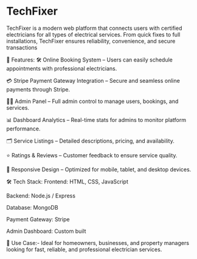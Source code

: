 # TechFixer
TechFixer is a modern web platform that connects users with certified electricians for all types of electrical services. From quick fixes to full installations, TechFixer ensures reliability, convenience, and secure transactions

🚀 Features:
🛠 Online Booking System – Users can easily schedule appointments with professional electricians.

💳 Stripe Payment Gateway Integration – Secure and seamless online payments through Stripe.

🧑‍💼 Admin Panel – Full admin control to manage users, bookings, and services.

📊 Dashboard Analytics – Real-time stats for admins to monitor platform performance.

🗂 Service Listings – Detailed descriptions, pricing, and availability.

⭐ Ratings & Reviews – Customer feedback to ensure service quality.

📱 Responsive Design – Optimized for mobile, tablet, and desktop devices.

🛠 Tech Stack:
Frontend: HTML, CSS, JavaScript 

Backend: Node.js / Express

Database: MongoDB 

Payment Gateway: Stripe

Admin Dashboard: Custom built 

📌 Use Case:-
Ideal for homeowners, businesses, and property managers looking for fast, reliable, and professional electrician services.
